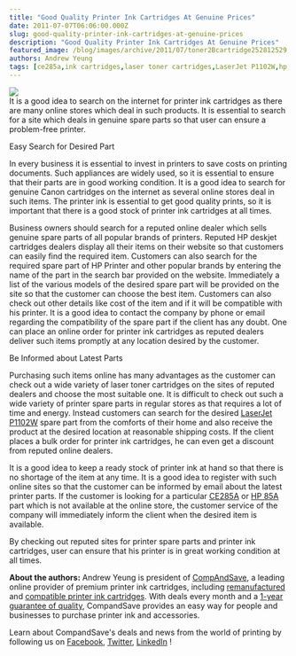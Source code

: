 ```yaml
---
title: "Good Quality Printer Ink Cartridges At Genuine Prices"
date: 2011-07-07T06:06:00.000Z
slug: good-quality-printer-ink-cartridges-at-genuine-prices
description: "Good Quality Printer Ink Cartridges At Genuine Prices"
featured_image: /blog/images/archive/2011/07/toner2Bcartridge252812529.jpg
authors: Andrew Yeung
tags: [ce285a,ink cartridges,laser toner cartridges,LaserJet P1102W,hp 85a]
---
```


[![](/blog/images/toner-cartridges.JPG)](/blog/images/toner-cartridges.JPG)  
It is a good idea to search on the internet for printer ink cartridges as there are many online stores which deal in such products. It is essential to search for a site which deals in genuine spare parts so that user can ensure a problem-free printer.

Easy Search for Desired Part

In every business it is essential to invest in printers to save costs on printing documents. Such appliances are widely used, so it is essential to ensure that their parts are in good working condition. It is a good idea to search for genuine Canon cartridges on the internet as several online stores deal in such items. The printer ink is essential to get good quality prints, so it is important that there is a good stock of printer ink cartridges at all times.

Business owners should search for a reputed online dealer which sells genuine spare parts of all popular brands of printers. Reputed HP deskjet cartridges dealers display all their items on their website so that customers can easily find the required item. Customers can also search for the required spare part of HP Printer and other popular brands by entering the name of the part in the search bar provided on the website. Immediately a list of the various models of the desired spare part will be provided on the site so that the customer can choose the best item. Customers can also check out other details like cost of the item and if it will be compatible with his printer. It is a good idea to contact the company by phone or email regarding the compatibility of the spare part if the client has any doubt. One can place an online order for printer ink cartridges as reputed dealers deliver such items promptly at any location desired by the customer.

Be Informed about Latest Parts

Purchasing such items online has many advantages as the customer can check out a wide variety of laser toner cartridges on the sites of reputed dealers and choose the most suitable one. It is difficult to check out such a wide variety of printer spare parts in regular stores as that requires a lot of time and energy. Instead customers can search for the desired [LaserJet P1102W](https://www.compandsave.com/hp/laserjet/pro-p1102w-toner-cartridges) spare part from the comforts of their home and also receive the product at the desired location at reasonable shipping costs. If the client places a bulk order for printer ink cartridges, he can even get a discount from reputed online dealers.

It is a good idea to keep a ready stock of printer ink at hand so that there is no shortage of the item at any time. It is a good idea to register with such online sites so that the customer can be informed by email about the latest printer parts. If the customer is looking for a particular [CE285A](https://www.compandsave.com/hp/85a-toner-cartridges-ce285a-2-combo) or [HP 85A](https://www.compandsave.com/hp/85a-toner-cartridges-ce285a-2-combo) part which is not available at the online store, the customer service of the company will immediately inform the client when the desired item is available.

By checking out reputed sites for printer spare parts and printer ink cartridges, user can ensure that his printer is in great working condition at all times.

  
**About the authors:** Andrew Yeung is president of [CompAndSave](https://www.compandsave.com/), a leading online provider of premium printer ink cartridges, including [remanufactured](https://www.compandsave.com/help) and [compatible printer ink cartridges](https://www.compandsave.com/help). With deals every month and a [1-year guarantee of quality](https://www.compandsave.com/help), CompandSave provides an easy way for people and businesses to purchase printer ink and accessories.

Learn about CompandSave's deals and news from the world of printing by following us on [Facebook](https://www.facebook.com/compandsave.ink), [Twitter](https://twitter.com/compandsave), [LinkedIn](https://www.linkedin.com) !